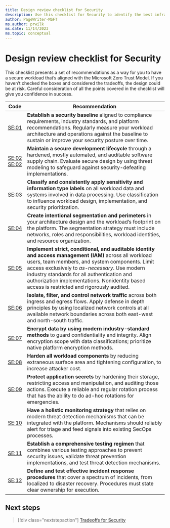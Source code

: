 ```yaml
---
title: Design review checklist for Security
description: Use this checklist for Security to identify the best infrastructure and application design for your workload.
author: PageWriter-MSFT
ms.author: prwilk
ms.date: 11/14/2023
ms.topic: conceptual
---
```


# Design review checklist for Security

This checklist presents a set of recommendations as a way for you to have a secure workload that’s aligned with the Microsoft Zero Trust Model. If you haven’t checked the boxes and considered the tradeoffs, the design could be at risk. Careful consideration of all the points covered in the checklist will give you confidence in success.

|Code|Recommendation|
|---|---|
|[SE:01]()|**Establish a security baseline** aligned to compliance requirements, industry standards, and platform recommendations. Regularly measure your workload architecture and operations against the baseline to sustain or improve your security posture over time.
|[SE:02](./secure-development-lifecycle.md)<br>[SE:02](./threat-model.md)|**Maintain a secure development lifecycle** through a hardened, mostly automated, and auditable software supply chain. Evaluate secure design by using threat modeling to safeguard against security-defeating implementations.
|[SE:03](./data-classification.md)|**Classify and consistently apply sensitivity and information type labels** on all workload data and systems involved in data processing. Use classification to influence workload design, implementation, and security prioritization.|
|[SE:04](./segmentation.md)|**Create intentional segmentation and perimeters** in your architecture design and the workload’s footprint on the platform. The segmentation strategy must include networks, roles and responsibilities, workload identities, and resource organization.|
|[SE:05](./identity-access.md)|**Implement strict, conditional, and auditable identity and access management (IAM)** across all workload users, team members, and system components. Limit access exclusively to _as-necessary_. Use modern industry standards for all authentication and authorization implementations. Nonidentity based access is restricted and rigorously audited.|
|[SE:06](./networking.md)|**Isolate, filter, and control network traffic** across both ingress and egress flows. Apply defense in depth principles by using localized network controls at all available network boundaries across both east-west and north-south traffic.|
|[SE:07](./encryption.md)|**Encrypt data by using modern industry-standard methods** to guard confidentiality and integrity. Align encryption scope with data classifications; prioritize native platform encryption methods.|
|[SE:08](./hardening.md)|**Harden all workload components** by reducing extraneous surface area and tightening configuration, to increase attacker cost.|
|[SE:09](./application-secrets.md)|**Protect application secrets** by hardening their storage, restricting access and manipulation, and auditing those actions. Execute a reliable and regular rotation process that has the ability to do ad-hoc rotations for emergencies.|
|[SE:10](./monitoring.md)|**Have a holistic monitoring strategy** that relies on modern threat detection mechanisms that can be integrated with the platform. Mechanisms should reliably alert for triage and feed signals into existing SecOps processes.|
|[SE:11](./testing.md)|**Establish a comprehensive testing regimen** that combines various testing approaches to prevent security issues, validate threat prevention implementations, and test threat detection mechanisms.|
|[SE:12](./incident-response.md)|**Define and test effective incident response procedures** that cover a spectrum of incidents, from localized to disaster recovery. Procedures must state clear ownership for execution.|

## Next steps

> [!div class="nextstepaction"]
> [Tradeoffs for Security](tradeoffs.md)














